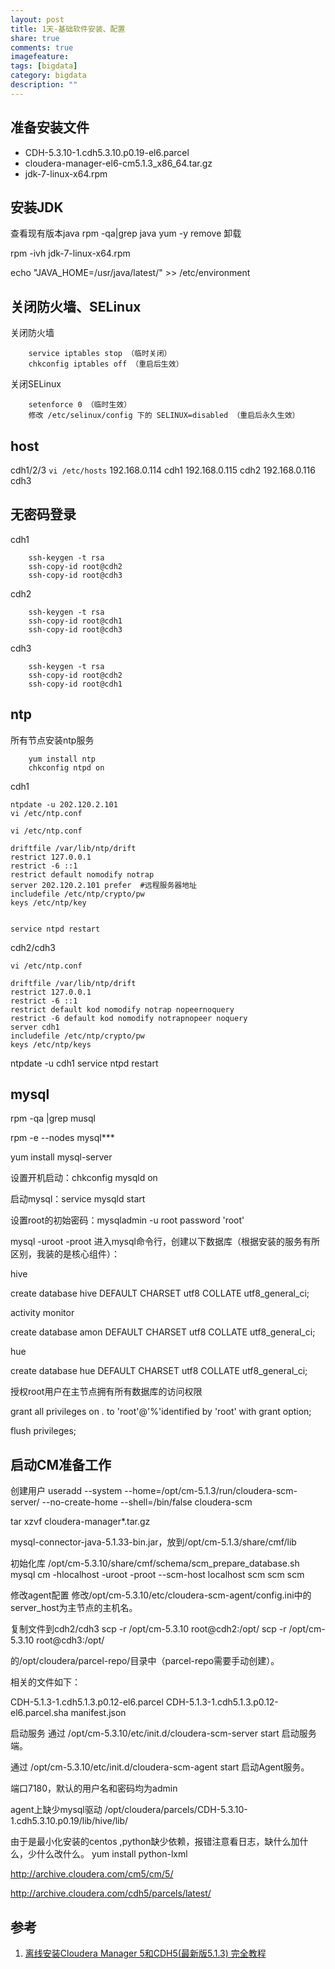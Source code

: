```yaml
---
layout: post
title: 1天-基础软件安装、配置
share: true
comments: true
imagefeature:
tags: [bigdata]
category: bigdata
description: ""
---
```




<!--more-->

## 准备安装文件

* CDH-5.3.10-1.cdh5.3.10.p0.19-el6.parcel
* cloudera-manager-el6-cm5.1.3_x86_64.tar.gz
* jdk-7-linux-x64.rpm



## 安装JDK
查看现有版本java
	rpm -qa|grep java 
	yum -y remove 卸载

rpm -ivh jdk-7-linux-x64.rpm

echo "JAVA_HOME=/usr/java/latest/" >> /etc/environment

## 关闭防火墙、SELinux

关闭防火墙

		service iptables stop （临时关闭）  
		chkconfig iptables off （重启后生效）
		
关闭SELinux

		setenforce 0 （临时生效）  
		修改 /etc/selinux/config 下的 SELINUX=disabled （重启后永久生效）
		


## host

cdh1/2/3
`vi /etc/hosts`
	192.168.0.114   cdh1
	192.168.0.115   cdh2
	192.168.0.116   cdh3

## 无密码登录

cdh1

		ssh-keygen -t rsa
		ssh-copy-id root@cdh2
		ssh-copy-id root@cdh3
		
cdh2

		ssh-keygen -t rsa
		ssh-copy-id root@cdh1
		ssh-copy-id root@cdh3
		
cdh3

		ssh-keygen -t rsa
		ssh-copy-id root@cdh2
		ssh-copy-id root@cdh1
		
		

## ntp

所有节点安装ntp服务

		yum install ntp
		chkconfig ntpd on
		
cdh1

	ntpdate -u 202.120.2.101
	vi /etc/ntp.conf
	

`vi /etc/ntp.conf`
	
	driftfile /var/lib/ntp/drift
	restrict 127.0.0.1
	restrict -6 ::1
	restrict default nomodify notrap
	server 202.120.2.101 prefer  #远程服务器地址
	includefile /etc/ntp/crypto/pw
	keys /etc/ntp/key
	
	
	service ntpd restart 
	

cdh2/cdh3

`vi /etc/ntp.conf`

	driftfile /var/lib/ntp/drift
	restrict 127.0.0.1
	restrict -6 ::1
	restrict default kod nomodify notrap nopeernoquery
	restrict -6 default kod nomodify notrapnopeer noquery
	server cdh1
	includefile /etc/ntp/crypto/pw
	keys /etc/ntp/keys



ntpdate -u cdh1
service ntpd restart

## mysql

rpm -qa |grep musql

rpm -e --nodes mysql***

yum install mysql-server

设置开机启动：chkconfig mysqld on

启动mysql：service mysqld start

设置root的初始密码：mysqladmin -u root password 'root'

mysql -uroot -proot 进入mysql命令行，创建以下数据库（根据安装的服务有所区别，我装的是核心组件）：

hive

create database hive DEFAULT CHARSET utf8 COLLATE  utf8_general_ci;

activity monitor

create database amon DEFAULT CHARSET utf8 COLLATE utf8_general_ci;

hue

create database hue DEFAULT CHARSET utf8 COLLATE  utf8_general_ci;

 

授权root用户在主节点拥有所有数据库的访问权限

grant all privileges on *.* to 'root'@'%'identified by 'root' with grant option;

flush privileges;

## 启动CM准备工作

创建用户
useradd --system --home=/opt/cm-5.1.3/run/cloudera-scm-server/ --no-create-home --shell=/bin/false  cloudera-scm

tar xzvf cloudera-manager*.tar.gz

mysql-connector-java-5.1.33-bin.jar，放到/opt/cm-5.1.3/share/cmf/lib


初始化库
/opt/cm-5.3.10/share/cmf/schema/scm_prepare_database.sh mysql cm -hlocalhost -uroot -proot --scm-host localhost scm scm scm

修改agent配置
修改/opt/cm-5.3.10/etc/cloudera-scm-agent/config.ini中的server_host为主节点的主机名。

复制文件到cdh2/cdh3
scp -r /opt/cm-5.3.10 root@cdh2:/opt/
scp -r /opt/cm-5.3.10 root@cdh3:/opt/

的/opt/cloudera/parcel-repo/目录中（parcel-repo需要手动创建）。

相关的文件如下：

CDH-5.1.3-1.cdh5.1.3.p0.12-el6.parcel
CDH-5.1.3-1.cdh5.1.3.p0.12-el6.parcel.sha
manifest.json

启动服务
通过
/opt/cm-5.3.10/etc/init.d/cloudera-scm-server start
启动服务端。

通过
/opt/cm-5.3.10/etc/init.d/cloudera-scm-agent start
启动Agent服务。

端口7180，默认的用户名和密码均为admin

agent上缺少mysql驱动
/opt/cloudera/parcels/CDH-5.3.10-1.cdh5.3.10.p0.19/lib/hive/lib/

由于是最小化安装的centos ,python缺少依赖，报错注意看日志，缺什么加什么，少什么改什么。
yum install python-lxml

http://archive.cloudera.com/cm5/cm/5/

http://archive.cloudera.com/cdh5/parcels/latest/

## 参考

1. [离线安装Cloudera Manager 5和CDH5(最新版5.1.3) 完全教程](http://www.cnblogs.com/jasondan/p/4011153.html)


## 






